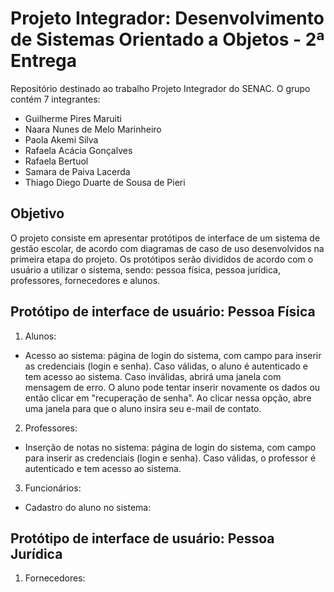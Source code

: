 # Projeto Integrador: Desenvolvimento de Sistemas Orientado a Objetos - 2ª Entrega
Repositório destinado ao trabalho Projeto Integrador do SENAC. O grupo contém 7 integrantes:

- Guilherme Pires Maruiti
- Naara Nunes de Melo Marinheiro 
- Paola Akemi Silva
- Rafaela Acácia Gonçalves
- Rafaela Bertuol
- Samara de Paiva Lacerda
- Thiago Diego Duarte de Sousa de Pieri

## Objetivo
O projeto consiste em apresentar protótipos de interface de um sistema de gestão escolar, de acordo com diagramas de caso de uso desenvolvidos na primeira etapa do projeto. Os protótipos serão divididos de acordo com o usuário a utilizar o sistema, sendo: pessoa física, pessoa jurídica, professores, fornecedores e alunos.

## Protótipo de interface de usuário: Pessoa Física
1) Alunos:
- Acesso ao sistema: página de login do sistema, com campo para inserir as credenciais (login e senha). Caso válidas, o aluno é autenticado e tem acesso ao sistema. Caso inválidas, abrirá uma janela com mensagem de erro. O aluno pode tentar inserir novamente os dados ou então clicar em "recuperação de senha". Ao clicar nessa opção, abre uma janela para que o aluno insira seu e-mail de contato. 
  
2) Professores:
- Inserção de notas no sistema: página de login do sistema, com campo para inserir as credenciais (login e senha). Caso válidas, o professor é autenticado e tem acesso ao sistema.

3) Funcionários:
- Cadastro do aluno no sistema:
   
## Protótipo de interface de usuário: Pessoa Jurídica
1) Fornecedores:



